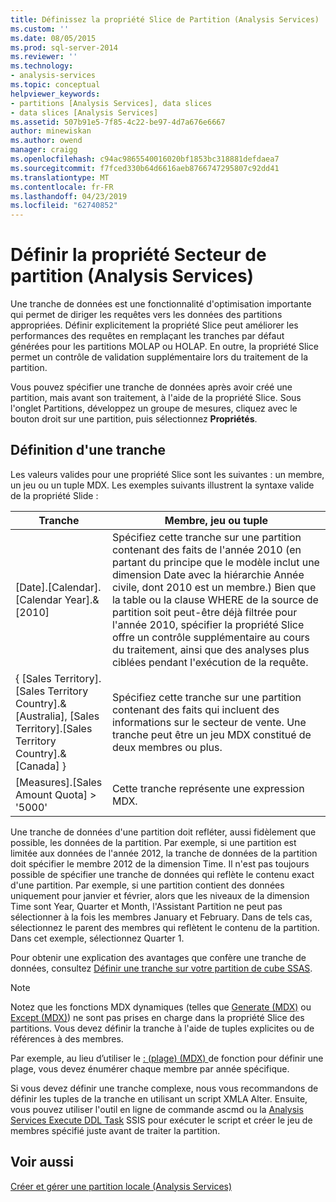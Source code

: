 ```yaml
---
title: Définissez la propriété Slice de Partition (Analysis Services) | Microsoft Docs
ms.custom: ''
ms.date: 08/05/2015
ms.prod: sql-server-2014
ms.reviewer: ''
ms.technology:
- analysis-services
ms.topic: conceptual
helpviewer_keywords:
- partitions [Analysis Services], data slices
- data slices [Analysis Services]
ms.assetid: 507b91e5-7f85-4c22-be97-4d7a676e6667
author: minewiskan
ms.author: owend
manager: craigg
ms.openlocfilehash: c94ac9865540016020bf1853bc318881defdaea7
ms.sourcegitcommit: f7fced330b64d6616aeb8766747295807c92dd41
ms.translationtype: MT
ms.contentlocale: fr-FR
ms.lasthandoff: 04/23/2019
ms.locfileid: "62740852"
---
```

# <a name="set-the-partition-slice-property-analysis-services"></a>Définir la propriété Secteur de partition (Analysis Services)
  Une tranche de données est une fonctionnalité d'optimisation importante qui permet de diriger les requêtes vers les données des partitions appropriées. Définir explicitement la propriété Slice peut améliorer les performances des requêtes en remplaçant les tranches par défaut générées pour les partitions MOLAP ou HOLAP. En outre, la propriété Slice permet un contrôle de validation supplémentaire lors du traitement de la partition.  
  
 Vous pouvez spécifier une tranche de données après avoir créé une partition, mais avant son traitement, à l'aide de la propriété Slice. Sous l'onglet Partitions, développez un groupe de mesures, cliquez avec le bouton droit sur une partition, puis sélectionnez **Propriétés**.  
  
## <a name="defining-a-slice"></a>Définition d'une tranche  
 Les valeurs valides pour une propriété Slice sont les suivantes : un membre, un jeu ou un tuple MDX. Les exemples suivants illustrent la syntaxe valide de la propriété Slide :  
  
|Tranche|Membre, jeu ou tuple|  
|-----------|--------------------------|  
|[Date].[Calendar].[Calendar Year].&[2010]|Spécifiez cette tranche sur une partition contenant des faits de l'année 2010 (en partant du principe que le modèle inclut une dimension Date avec la hiérarchie Année civile, dont 2010 est un membre.) Bien que la table ou la clause WHERE de la source de partition soit peut-être déjà filtrée pour l'année 2010, spécifier la propriété Slice offre un contrôle supplémentaire au cours du traitement, ainsi que des analyses plus ciblées pendant l'exécution de la requête.|  
|{ [Sales Territory].[Sales Territory Country].&[Australia], [Sales Territory].[Sales Territory Country].&[Canada] }|Spécifiez cette tranche sur une partition contenant des faits qui incluent des informations sur le secteur de vente. Une tranche peut être un jeu MDX constitué de deux membres ou plus.|  
|[Measures].[Sales Amount Quota] > '5000'|Cette tranche représente une expression MDX.|  
  
 Une tranche de données d'une partition doit refléter, aussi fidèlement que possible, les données de la partition. Par exemple, si une partition est limitée aux données de l'année 2012, la tranche de données de la partition doit spécifier le membre 2012 de la dimension Time. Il n'est pas toujours possible de spécifier une tranche de données qui reflète le contenu exact d'une partition. Par exemple, si une partition contient des données uniquement pour janvier et février, alors que les niveaux de la dimension Time sont Year, Quarter et Month, l'Assistant Partition ne peut pas sélectionner à la fois les membres January et February. Dans de tels cas, sélectionnez le parent des membres qui reflètent le contenu de la partition. Dans cet exemple, sélectionnez Quarter 1.  
  
 Pour obtenir une explication des avantages que confère une tranche de données, consultez [Définir une tranche sur votre partition de cube SSAS](https://go.microsoft.com/fwlink/?LinkId=317783).  
  
> [!NOTE]  
>  Notez que les fonctions MDX dynamiques (telles que [Generate &#40;MDX&#41;](/sql/mdx/generate-mdx) ou [Except &#40;MDX&#41;](/sql/mdx/except-mdx-function)) ne sont pas prises en charge dans la propriété Slice des partitions. Vous devez définir la tranche à l'aide de tuples explicites ou de références à des membres.  
>   
>  Par exemple, au lieu d’utiliser le [: &#40;plage&#41; &#40;MDX&#41; ](/sql/mdx/range-mdx) de fonction pour définir une plage, vous devez énumérer chaque membre par année spécifique.  
>   
>  Si vous devez définir une tranche complexe, nous vous recommandons de définir les tuples de la tranche en utilisant un script XMLA Alter. Ensuite, vous pouvez utiliser l'outil en ligne de commande ascmd ou la [Analysis Services Execute DDL Task](../../integration-services/control-flow/analysis-services-execute-ddl-task.md) SSIS pour exécuter le script et créer le jeu de membres spécifié juste avant de traiter la partition.  
  
## <a name="see-also"></a>Voir aussi  
 [Créer et gérer une partition locale &#40;Analysis Services&#41;](create-and-manage-a-local-partition-analysis-services.md)  
  
  
